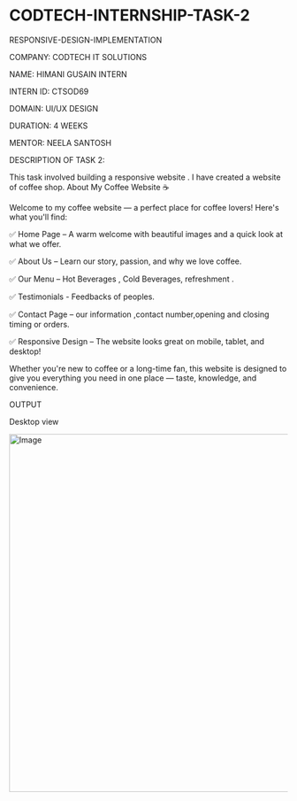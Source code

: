 # CODTECH-INTERNSHIP-TASK-2

RESPONSIVE-DESIGN-IMPLEMENTATION

COMPANY: CODTECH IT SOLUTIONS 

NAME: HIMANI GUSAIN INTERN

INTERN ID: CTSOD69

DOMAIN: UI/UX DESIGN

DURATION: 4 WEEKS 

MENTOR: NEELA SANTOSH

DESCRIPTION OF TASK 2:

This task involved building a responsive website . I have created a website of coffee shop.
About My Coffee Website ☕

Welcome to my coffee website — a perfect place for coffee lovers! Here's what you'll find:

✅ Home Page – A warm welcome with beautiful images and a quick look at what we offer.

✅ About Us – Learn our story, passion, and why we love coffee.

✅ Our Menu – Hot Beverages , Cold Beverages, refreshment .

✅ Testimonials - Feedbacks of peoples.

✅ Contact Page – our information ,contact number,opening and closing timing or orders.

✅ Responsive Design – The website looks great on mobile, tablet, and desktop!

Whether you're new to coffee or a long-time fan, this website is designed to give you everything you need in one place — taste, knowledge, and convenience.

OUTPUT

Desktop view

<img width="1359" height="647" alt="Image" src="https://github.com/user-attachments/assets/cce7e69e-0163-4ce0-9255-bb64bc827b8a" />



